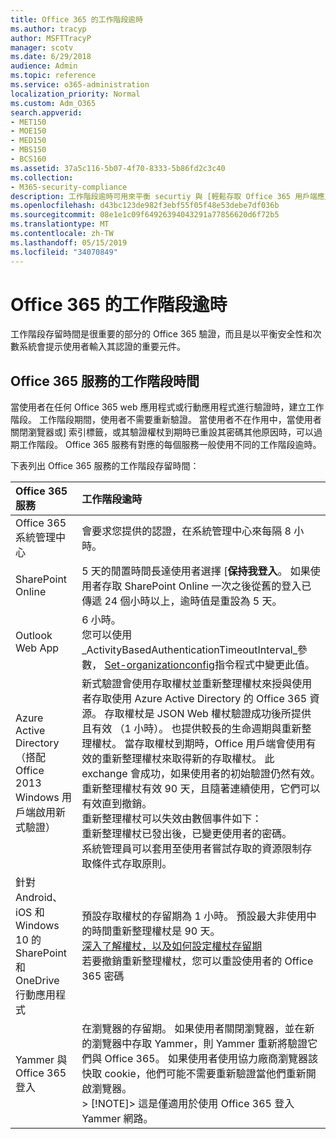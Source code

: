 ```yaml
---
title: Office 365 的工作階段逾時
ms.author: tracyp
author: MSFTTracyP
manager: scotv
ms.date: 6/29/2018
audience: Admin
ms.topic: reference
ms.service: o365-administration
localization_priority: Normal
ms.custom: Adm_O365
search.appverid:
- MET150
- MOE150
- MED150
- MBS150
- BCS160
ms.assetid: 37a5c116-5b07-4f70-8333-5b86fd2c3c40
ms.collection:
- M365-security-compliance
description: 工作階段逾時可用來平衡 securtiy 與 [輕鬆存取 Office 365 用戶端應用程式中。
ms.openlocfilehash: d43bc123de982f3ebf55f05f48e53debe7df036b
ms.sourcegitcommit: 08e1e1c09f64926394043291a77856620d6f72b5
ms.translationtype: MT
ms.contentlocale: zh-TW
ms.lasthandoff: 05/15/2019
ms.locfileid: "34070849"
---
```

# <a name="session-timeouts-for-office-365"></a>Office 365 的工作階段逾時

工作階段存留時間是很重要的部分的 Office 365 驗證，而且是以平衡安全性和次數系統會提示使用者輸入其認證的重要元件。
  
## <a name="session-times-for-office-365-services"></a>Office 365 服務的工作階段時間

當使用者在任何 Office 365 web 應用程式或行動應用程式進行驗證時，建立工作階段。 工作階段期間，使用者不需要重新驗證。 當使用者不在作用中，當使用者關閉瀏覽器或] 索引標籤，或其驗證權杖到期時已重設其密碼其他原因時，可以過期工作階段。 Office 365 服務有對應的每個服務一般使用不同的工作階段逾時。
  
下表列出 Office 365 服務的工作階段存留時間：
  
|**Office 365 服務**|**工作階段逾時**|
|:-----|:-----|
|Office 365 系統管理中心  <br/> |會要求您提供的認證，在系統管理中心來每隔 8 小時。  <br/> |
|SharePoint Online  <br/> |5 天的閒置時間長達使用者選擇 [**保持我登入**。 如果使用者存取 SharePoint Online 一次之後從舊的登入已傳遞 24 個小時以上，逾時值是重設為 5 天。  <br/> |
|Outlook Web App  <br/> |6 小時。  <br/> 您可以使用_ActivityBasedAuthenticationTimeoutInterval_參數， [Set-organizationconfig](https://go.microsoft.com/fwlink/p/?LinkId=615378)指令程式中變更此值。  <br/> |
|Azure Active Directory  <br/> （搭配 Office 2013 Windows 用戶端啟用新式驗證）  <br/> | 新式驗證會使用存取權杖並重新整理權杖來授與使用者存取使用 Azure Active Directory 的 Office 365 資源。 存取權杖是 JSON Web 權杖驗證成功後所提供且有效 （1 小時）。 也提供較長的生命週期與重新整理權杖。 當存取權杖到期時，Office 用戶端會使用有效的重新整理權杖來取得新的存取權杖。 此 exchange 會成功，如果使用者的初始驗證仍然有效。  <br/>  重新整理權杖有效 90 天，且隨著連續使用，它們可以有效直到撤銷。  <br/>  重新整理權杖可以失效由數個事件如下：  <br/>  重新整理權杖已發出後，已變更使用者的密碼。  <br/>  系統管理員可以套用至使用者嘗試存取的資源限制存取條件式存取原則。  <br/> |
|針對 Android、 iOS 和 Windows 10 的 SharePoint 和 OneDrive 行動應用程式  <br/> |預設存取權杖的存留期為 1 小時。 預設最大非使用中的時間重新整理權杖是 90 天。  <br/> [深入了解權杖，以及如何設定權杖存留期](https://docs.microsoft.com/en-us/azure/active-directory/active-directory-configurable-token-lifetimes) <br/> 若要撤銷重新整理權杖，您可以重設使用者的 Office 365 密碼  <br/> |
|Yammer 與 Office 365 登入  <br/> |在瀏覽器的存留期。 如果使用者關閉瀏覽器，並在新的瀏覽器中存取 Yammer，則 Yammer 重新將驗證它們與 Office 365。 如果使用者使用協力廠商瀏覽器該快取 cookie，他們可能不需要重新驗證當他們重新開啟瀏覽器。  <br/> > [!NOTE]> 這是僅適用於使用 Office 365 登入 Yammer 網路。           |
   

